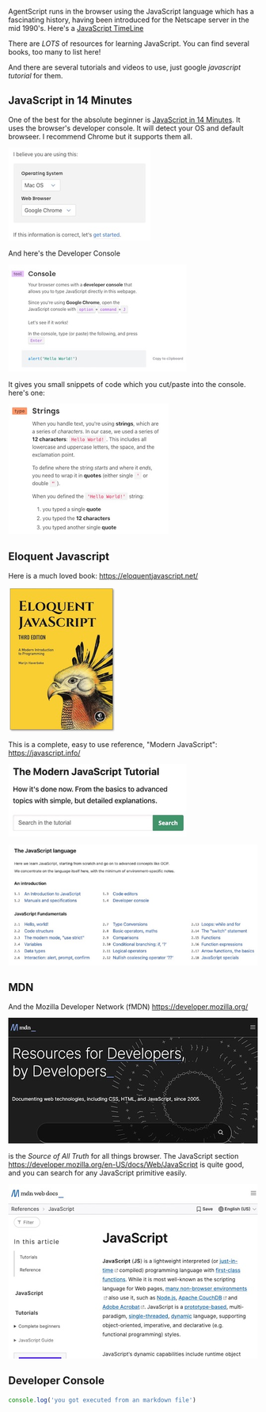 <!-- # JavaScript -->

AgentScript runs in the browser using the JavaScript language which has a fascinating
history, having been introduced for the Netscape server in the mid 1990's.
Here's a [JavaScript TimeLine](https://www.w3schools.com/js/js_history.asp)

There are _LOTS_ of resources for learning JavaScript. You can find several
books, too many to list here!

And there are several tutorials and videos to use, just google _javascript tutorial_ for them.

## JavaScript in 14 Minutes

One of the best for the absolute beginner is [JavaScript in 14 Minutes](https://jgthms.com/javascript-in-14-minutes). It uses the browser's developer console. It will detect your OS and default browseer. I recommend Chrome but it supports them all.

![Image](/config/cleantheme/static/JS14Min1.jpg)

And here's the Developer Console

![Image](/config/cleantheme/static/JS14Min2.jpg)

It gives you small snippets of code which you cut/paste into the console. here's one:

![Image](/config/cleantheme/static/JS14Min3.jpg)

## Eloquent Javascript

Here is a much loved book: https://eloquentjavascript.net/

![Image](/config/cleantheme/static/Eloquent.jpg)

This is a complete, easy to use reference, "Modern JavaScript": https://javascript.info/

![Image](/config/cleantheme/static/Modern1.jpg)

![Image](/config/cleantheme/static/Modern2.jpg)

## MDN

And the Mozilla Developer Network (fMDN) https://developer.mozilla.org/

![Image](/config/cleantheme/static/MDN1.jpg)

is the _Source of All Truth_ for all things browser. The JavaScript section https://developer.mozilla.org/en-US/docs/Web/JavaScript is quite good, and you can search for any JavaScript primitive easily.

![Image](/config/cleantheme/static/MDN2.jpg)

## Developer Console

```js script
console.log('you got executed from an markdown file')
```
